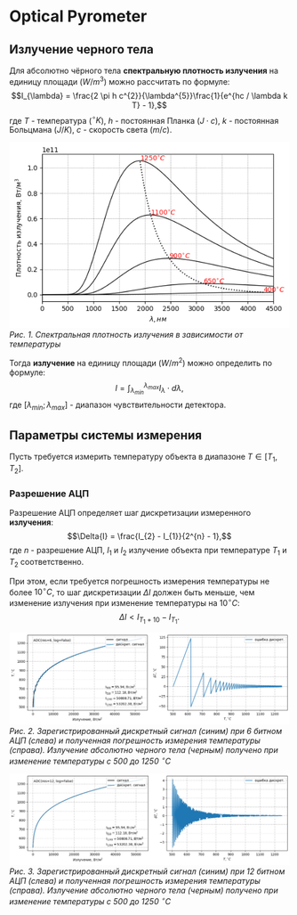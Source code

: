 
# Optical Pyrometer

## Излучение черного тела

Для абсолютно чёрного тела **спектральную плотность излучения** на единицу площади ($W/m^{3}$) можно рассчитать по формуле:
$$I_{\lambda} = \frac{2 \pi h c^{2}}{\lambda^{5}}\frac{1}{e^{hc / \lambda k T} - 1},$$
где $T$ - температура ($^{\circ}K$), $h$ - постоянная Планка ($J \cdot c$), $k$ - постоянная Больцмана ($J / K$), $c$ - скорость света ($m/c$).

![density-radiation](./img/density-radiation-all.png)
*Рис. 1. Спектральная плотность излучения в зависимости от температуры*

Тогда **излучение** на единицу площади ($W/m^{2}$) можно определить по формуле:
$$I = \int_{\lambda_{min}}^{\lambda_{max}}{I_{\lambda} \cdot d\lambda},$$
где $[\lambda_{min}; \lambda_{max}]$ - диапазон чувствительности детектора.


## Параметры системы измерения
Пусть требуется измерить температуру объекта в диапазоне $T \in [T_{1}, T_{2}]$.

### Разрешение АЦП
Разрешение АЦП определяет шаг дискретизации измеренного **излучения**:
$$\Delta{I} = \frac{I_{2} - I_{1}}{2^{n} - 1},$$
где $n$ - разрешение АЦП, $I_{1}$ и $I_{2}$ излучение объекта при температуре $T_{1}$ и $T_{2}$ соответственно.

При этом, если требуется погрешность измерения температуры не более $10^{\circ}C$, то шаг дискретизации $\Delta{I}$ должен быть меньше, чем изменение излучения при изменение температуры на $10^{\circ}C$:
$$\Delta{I} < I_{T_{1} + 10} - I_{T_{1}}.$$

![irradiance](./img/irradiance-6.png)
*Рис. 2. Зарегистрированный дискретный сигнал (синим) при 6 битном АЦП (слева) и полученная погрешность измерения температуры (справа). Излучение абсолютно черного тела (черным) получено при изменение температуры с 500 до 1250 $^{\circ}C$*


![irradiance](./img/irradiance-12.png)
*Рис. 3. Зарегистрированный дискретный сигнал (синим) при 12 битном АЦП (слева) и полученная погрешность измерения температуры (справа). Излучение абсолютно черного тела (черным) получено при изменение температуры с 500 до 1250 $^{\circ}C$*
